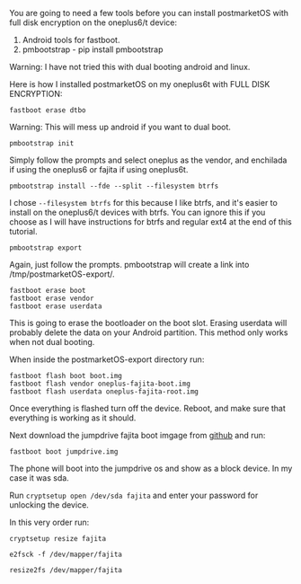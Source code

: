 You are going to need a few tools before you can install postmarketOS with full disk encryption on the oneplus6/t device:
1) Android tools for fastboot.
2) pmbootstrap - pip install pmbootstrap

Warning: I have not tried this with dual booting android and linux.


Here is how I installed postmarketOS on my oneplus6t with FULL DISK ENCRYPTION:

```
fastboot erase dtbo
```

Warning: This will mess up android if you want to dual boot.

```
pmbootstrap init
```

Simply follow the prompts and select oneplus as the vendor, and enchilada if using the oneplus6 or fajita if using oneplus6t.


```
pmbootstrap install --fde --split --filesystem btrfs

```

I chose `--filesystem btrfs` for this because I like btrfs, and it's easier to install on the oneplus6/t devices with btrfs. You can ignore this if you choose as I will have instructions for btrfs and regular ext4 at the end of this tutorial.

```
pmbootstrap export
```

Again, just follow the prompts. pmbootstrap will create a link into /tmp/postmarketOS-export/.

```
fastboot erase boot
fastboot erase vendor
fastboot erase userdata
```

This is going to erase the bootloader on the boot slot. Erasing userdata will probably delete the data on your Android partition. This method only works when not dual booting.

When inside the postmarketOS-export directory run:
```
fastboot flash boot boot.img
fastboot flash vendor oneplus-fajita-boot.img
fastboot flash userdata oneplus-fajita-root.img
```

Once everything is flashed turn off the device. Reboot, and make sure that everything is working as it should.

Next download the jumpdrive fajita boot imgage from [github](https://github.com/dreemurrs-embedded/Jumpdrive/releases) and run:
```
fastboot boot jumpdrive.img
```

The phone will boot into the jumpdrive os and show as a block device. In my case it was sda.

Run `cryptsetup open /dev/sda fajita` and enter your password for unlocking the device.

In this very order run:

```
cryptsetup resize fajita

e2fsck -f /dev/mapper/fajita

resize2fs /dev/mapper/fajita
```
